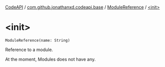 [CodeAPI](../../index.md) / [com.github.jonathanxd.codeapi.base](../index.md) / [ModuleReference](index.md) / [&lt;init&gt;](.)

# &lt;init&gt;

`ModuleReference(name: String)`

Reference to a module.

At the moment, Modules does not have any.

